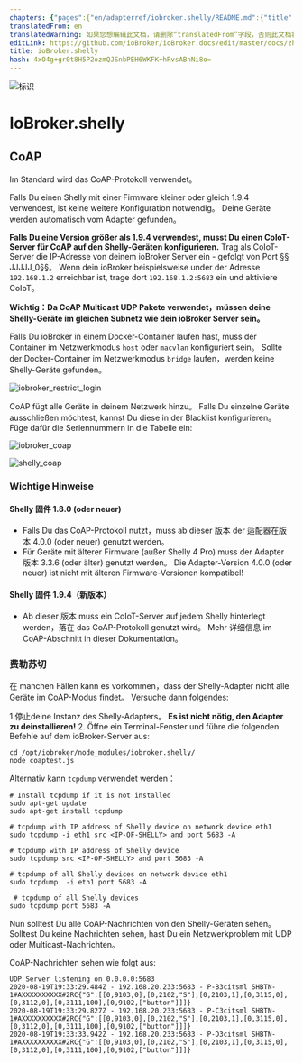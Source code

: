 ```yaml
---
chapters: {"pages":{"en/adapterref/iobroker.shelly/README.md":{"title":{"en":"ioBroker.shelly"},"content":"en/adapterref/iobroker.shelly/README.md"},"en/adapterref/iobroker.shelly/https://raw.githubusercontent.com/iobroker-community-adapters/ioBroker.shelly/master/docs/de/protocol-coap.md":{"title":{"en":"ioBroker.shelly"},"content":"en/adapterref/iobroker.shelly/https://raw.githubusercontent.com/iobroker-community-adapters/ioBroker.shelly/master/docs/de/protocol-coap.md"},"en/adapterref/iobroker.shelly/https://raw.githubusercontent.com/iobroker-community-adapters/ioBroker.shelly/master/docs/de/protocol-mqtt.md":{"title":{"en":"ioBroker.shelly"},"content":"en/adapterref/iobroker.shelly/https://raw.githubusercontent.com/iobroker-community-adapters/ioBroker.shelly/master/docs/de/protocol-mqtt.md"},"en/adapterref/iobroker.shelly/https://raw.githubusercontent.com/iobroker-community-adapters/ioBroker.shelly/master/docs/de/restricted-login.md":{"title":{"en":"ioBroker.shelly"},"content":"en/adapterref/iobroker.shelly/https://raw.githubusercontent.com/iobroker-community-adapters/ioBroker.shelly/master/docs/de/restricted-login.md"},"en/adapterref/iobroker.shelly/https://raw.githubusercontent.com/iobroker-community-adapters/ioBroker.shelly/master/docs/de/state-changes.md":{"title":{"en":"ioBroker.shelly"},"content":"en/adapterref/iobroker.shelly/https://raw.githubusercontent.com/iobroker-community-adapters/ioBroker.shelly/master/docs/de/state-changes.md"}}}
translatedFrom: en
translatedWarning: 如果您想编辑此文档，请删除“translatedFrom”字段，否则此文档将再次自动翻译
editLink: https://github.com/ioBroker/ioBroker.docs/edit/master/docs/zh-cn/adapterref/iobroker.shelly/https:/raw.githubusercontent.com/iobroker-community-adapters/ioBroker.shelly/master/docs/de/protocol-coap.md
title: ioBroker.shelly
hash: 4xO4g+gr0t8H5P2ozmQJSnbPEH6WKFK+hRvsABnNi8o=
---
```

![标识](../../../../../../../../../../en/adapterref/iobroker.shelly/https:/raw.githubusercontent.com/iobroker-community-adapters/ioBroker.shelly/master/docs/de/../../admin/shelly.png)

# IoBroker.shelly
## CoAP
Im Standard wird das CoAP-Protokoll verwendet。

Falls Du einen Shelly mit einer Firmware kleiner oder gleich 1.9.4 verwendest, ist keine weitere Konfiguration notwendig。 Deine Geräte werden automatisch vom Adapter gefunden。

**Falls Du eine Version größer als 1.9.4 verwendest, musst Du einen CoIoT-Server für CoAP auf den Shelly-Geräten konfigurieren.** Trag als CoIoT-Server die IP-Adresse von deinem ioBroker Server ein - gefolgt von Port §§ JJJJJ_0§§。 Wenn dein ioBroker beispielsweise under der Adresse ```192.168.1.2``` erreichbar ist, trage dort ```192.168.1.2:5683``` ein und aktiviere CoIoT。

**Wichtig：Da CoAP Multicast UDP Pakete verwendet，müssen deine Shelly-Geräte im gleichen Subnetz wie dein ioBroker Server sein。**

Falls Du ioBroker in einem Docker-Container laufen hast, muss der Container im Netzwerkmodus ```host``` oder ```macvlan``` konfiguriert sein。 Sollte der Docker-Container im Netzwerkmodus ```bridge``` laufen，werden keine Shelly-Geräte gefunden。

![iobroker_restrict_login](../../../../../../../../../../en/adapterref/iobroker.shelly/https:/raw.githubusercontent.com/iobroker-community-adapters/ioBroker.shelly/master/docs/de/./img/iobroker_general_coap.png)

CoAP fügt alle Geräte in deinem Netzwerk hinzu。 Falls Du einzelne Geräte ausschließen möchtest, kannst Du diese in der Blacklist konfigurieren。 Füge dafür die Seriennummern in die Tabelle ein:

![iobroker_coap](../../../../../../../../../../en/adapterref/iobroker.shelly/https:/raw.githubusercontent.com/iobroker-community-adapters/ioBroker.shelly/master/docs/de/./img/iobroker_coap.png)

![shelly_coap](../../../../../../../../../../en/adapterref/iobroker.shelly/https:/raw.githubusercontent.com/iobroker-community-adapters/ioBroker.shelly/master/docs/de/../shelly_coap.png)

### Wichtige Hinweise
#### Shelly 固件 1.8.0 (oder neuer)
- Falls Du das CoAP-Protokoll nutzt，muss ab dieser 版本 der 适配器在版本 4.0.0 (oder neuer) genutzt werden。
- Für Geräte mit älterer Firmware (außer Shelly 4 Pro) muss der Adapter 版本 3.3.6 (oder älter) genutzt werden。 Die Adapter-Version 4.0.0 (oder neuer) ist nicht mit älteren Firmware-Versionen kompatibel!

#### Shelly 固件 1.9.4（新版本）
- Ab dieser 版本 muss ein CoIoT-Server auf jedem Shelly hinterlegt werden，落在 das CoAP-Protokoll genutzt wird。 Mehr 详细信息 im CoAP-Abschnitt in dieser Dokumentation。

### 费勒苏切
在 manchen Fällen kann es vorkommen，dass der Shelly-Adapter nicht alle Geräte im CoAP-Modus findet。 Versuche dann folgendes:

1.停止deine Instanz des Shelly-Adapters。 **Es ist nicht nötig, den Adapter zu deinstallieren!**
2. Öffne ein Terminal-Fenster und führe die folgenden Befehle auf dem ioBroker-Server aus:

```
cd /opt/iobroker/node_modules/iobroker.shelly/
node coaptest.js
```

Alternativ kann ```tcpdump``` verwendet werden：

```
# Install tcpdump if it is not installed
sudo apt-get update
sudo apt-get install tcpdump

# tcpdump with IP address of Shelly device on network device eth1
sudo tcpdump -i eth1 src <IP-OF-SHELLY> and port 5683 -A

# tcpdump with IP address of Shelly device
sudo tcpdump src <IP-OF-SHELLY> and port 5683 -A

# tcpdump of all Shelly devices on network device eth1
sudo tcpdump  -i eth1 port 5683 -A

 # tcpdump of all Shelly devices
sudo tcpdump port 5683 -A
```

Nun solltest Du alle CoAP-Nachrichten von den Shelly-Geräten sehen。 Solltest Du keine Nachrichten sehen, hast Du ein Netzwerkproblem mit UDP oder Multicast-Nachrichten。

CoAP-Nachrichten sehen wie folgt aus:

``` 
UDP Server listening on 0.0.0.0:5683
2020-08-19T19:33:29.484Z - 192.168.20.233:5683 - P-B3citsml	SHBTN-1#AXXXXXXXXXX#2RC{"G":[[0,9103,0],[0,2102,"S"],[0,2103,1],[0,3115,0],[0,3112,0],[0,3111,100],[0,9102,["button"]]]}
2020-08-19T19:33:29.827Z - 192.168.20.233:5683 - P-C3citsml	SHBTN-1#AXXXXXXXXXX#2RC{"G":[[0,9103,0],[0,2102,"S"],[0,2103,1],[0,3115,0],[0,3112,0],[0,3111,100],[0,9102,["button"]]]}
2020-08-19T19:33:33.942Z - 192.168.20.233:5683 - P-D3citsml	SHBTN-1#AXXXXXXXXXX#2RC{"G":[[0,9103,0],[0,2102,"S"],[0,2103,1],[0,3115,0],[0,3112,0],[0,3111,100],[0,9102,["button"]]]}
```